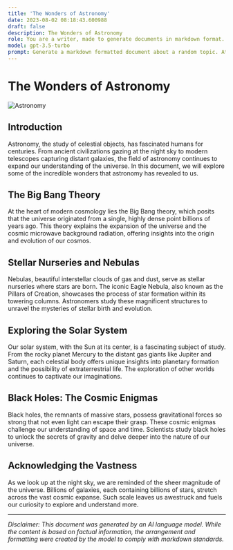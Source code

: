 ```yaml
---
title: 'The Wonders of Astronomy'
date: 2023-08-02 08:18:43.600988
draft: false
description: The Wonders of Astronomy
role: You are a writer, made to generate documents in markdown format. It is very important that all of the documents you generate are in valid markdown format.
model: gpt-3.5-turbo
prompt: Generate a markdown formatted document about a random topic. At the bottom, include a disclaimer explaining that the document was generated by you. The first line of the document should be the title. Make sure that the entire document is in proper markdown format, using a mix of various tags to make the document visually appealing.
---
```


# The Wonders of Astronomy

![Astronomy](https://cdn.pixabay.com/photo/2012/11/28/11/10/galaxy-67568_960_720.jpg)

## Introduction

Astronomy, the study of celestial objects, has fascinated humans for centuries. From ancient civilizations gazing at the night sky to modern telescopes capturing distant galaxies, the field of astronomy continues to expand our understanding of the universe. In this document, we will explore some of the incredible wonders that astronomy has revealed to us.

## The Big Bang Theory

At the heart of modern cosmology lies the Big Bang theory, which posits that the universe originated from a single, highly dense point billions of years ago. This theory explains the expansion of the universe and the cosmic microwave background radiation, offering insights into the origin and evolution of our cosmos.

## Stellar Nurseries and Nebulas

Nebulas, beautiful interstellar clouds of gas and dust, serve as stellar nurseries where stars are born. The iconic Eagle Nebula, also known as the Pillars of Creation, showcases the process of star formation within its towering columns. Astronomers study these magnificent structures to unravel the mysteries of stellar birth and evolution.

## Exploring the Solar System

Our solar system, with the Sun at its center, is a fascinating subject of study. From the rocky planet Mercury to the distant gas giants like Jupiter and Saturn, each celestial body offers unique insights into planetary formation and the possibility of extraterrestrial life. The exploration of other worlds continues to captivate our imaginations.

## Black Holes: The Cosmic Enigmas

Black holes, the remnants of massive stars, possess gravitational forces so strong that not even light can escape their grasp. These cosmic enigmas challenge our understanding of space and time. Scientists study black holes to unlock the secrets of gravity and delve deeper into the nature of our universe.

## Acknowledging the Vastness

As we look up at the night sky, we are reminded of the sheer magnitude of the universe. Billions of galaxies, each containing billions of stars, stretch across the vast cosmic expanse. Such scale leaves us awestruck and fuels our curiosity to explore and understand more.

---

*Disclaimer: This document was generated by an AI language model. While the content is based on factual information, the arrangement and formatting were created by the model to comply with markdown standards.*